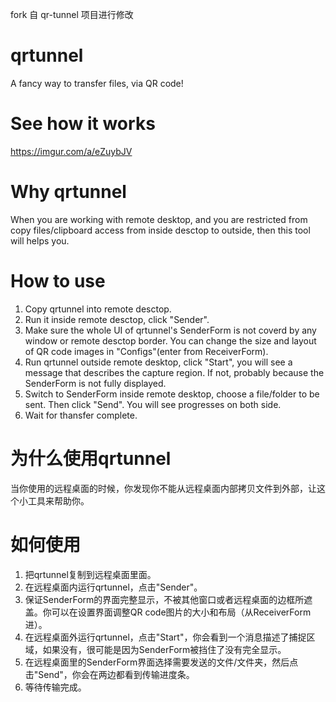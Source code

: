 fork 自 qr-tunnel 项目进行修改

# qrtunnel
A fancy way to transfer files, via QR code!

# See how it works
https://imgur.com/a/eZuybJV

# Why qrtunnel
When you are working with remote desktop, and you are restricted from copy files/clipboard access from inside desctop to outside, then this tool will helps you.

# How to use
1. Copy qrtunnel into remote desctop.
2. Run it inside remote desctop, click "Sender".
3. Make sure the whole UI of qrtunnel's SenderForm is not coverd by any window or remote desctop border. You can change the size and layout of QR code images in "Configs"(enter from ReceiverForm).
4. Run qrtunnel outside remote desktop, click "Start", you will see a message that describes the capture region. If not, probably because the SenderForm is not fully displayed.
5. Switch to SenderForm inside remote desktop, choose a file/folder to be sent. Then click "Send". You will see progresses on both side.
6. Wait for thansfer complete.

# 为什么使用qrtunnel
当你使用的远程桌面的时候，你发现你不能从远程桌面内部拷贝文件到外部，让这个小工具来帮助你。

# 如何使用
1. 把qrtunnel复制到远程桌面里面。
2. 在远程桌面内运行qrtunnel，点击"Sender"。
3. 保证SenderForm的界面完整显示，不被其他窗口或者远程桌面的边框所遮盖。你可以在设置界面调整QR code图片的大小和布局（从ReceiverForm进）。
4. 在远程桌面外运行qrtunnel，点击"Start"，你会看到一个消息描述了捕捉区域，如果没有，很可能是因为SenderForm被挡住了没有完全显示。
5. 在远程桌面里的SenderForm界面选择需要发送的文件/文件夹，然后点击"Send"，你会在两边都看到传输进度条。
6. 等待传输完成。
